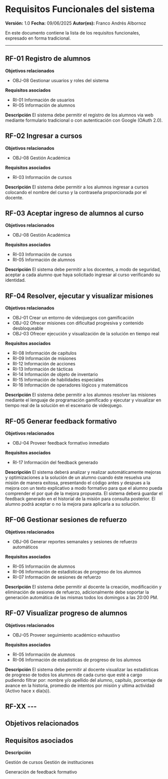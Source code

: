 # Requisitos Funcionales del sistema

**Versión:** 1.0
**Fecha:** 09/06/2025
**Autor(es):** Franco Andrés Albornoz

En este documento contiene la lista de los requisitos funcionales, expresado en forma tradicional.

---

## RF-01 Registro de alumnos
**Objetivos relacionados**
- OBJ-08 Gestionar usuarios y roles del sistema

**Requisitos asociados**
- RI-01 Información de usuarios
- RI-05 Información de alumnos

**Descripción**
El sistema debe permitir el registro de los alumnos via web mediante formulario tradicional o con autenticación con Google (OAuth 2.0).

## RF-02 Ingresar a cursos
**Objetivos relacionados**
- OBJ-08 Gestión Académica

**Requisitos asociados**
- RI-03 Información de cursos 

**Descripción**
El sistema debe permitir a los alumnos ingresar a cursos colocando el nombre del curso y la contraseña proporcionada por el docente.

## RF-03 Aceptar ingreso de alumnos al curso
**Objetivos relacionados**
- OBJ-08 Gestión Académica

**Requisitos asociados**
- RI-03 Información de cursos
- RI-05 Información de alumnos 

**Descripción**
El sistema debe permitir a los docentes, a modo de seguridad, aceptar a cada alumno que haya solicitado ingresar al curso verificando su identidad.

## RF-04 Resolver, ejecutar y visualizar misiones
**Objetivos relacionados**
- OBJ-01 Crear un entorno de videojuegos con gamificación
- OBJ-02 Ofrecer misiones con dificultad progresiva y contenido desbloqueable
- OBJ-03 Ofrecer ejecución y visualización de la solución en tiempo real

**Requisitos asociados**
- RI-08 Información de capítulos
- RI-09 Información de misiones
- RI-12 Información de acciones
- RI-13 Información de tácticas
- RI-14 Información de objeto de inventario
- RI-15 Información de habilidades especiales
- RI-16 Información de operadores lógicos y matemáticos

**Descripción**
El sistema debe permitir a los alumnos resolver las misiones mediante el lenguaje de programación gamificado y ejecutar y visualizar en tiempo real de la solución en el escenario de videojuego.

## RF-05 Generar feedback formativo
**Objetivos relacionados**
- OBJ-04 Proveer feedback formativo inmediato

**Requisitos asociados**
- RI-17 Información del feedback generado

**Descripción**
El sistema deberá analizar y realizar automáticamente mejoras y optimizaciones a la solución de un alumno cuando éste resuelva una misión de manera exitosa, presentando el código antes y despues a la mejora con un texto explicativo a modo formativo para que el alumno pueda comprender el por qué de la mejora propuesta. El sistema deberá guardar el feedback generado en el historial de la misión para consulta posterior. El alumno podrá aceptar o no la mejora para aplicarla a su solución.

## RF-06 Gestionar sesiones de refuerzo
**Objetivos relacionados**
- OBJ-06 Generar reportes semanales y sesiones de refuerzo automáticos

**Requisitos asociados**
- RI-05 Información de alumnos
- RI-06 Información de estadísticas de progreso de los alumnos
- RI-07 Información de sesiones de refuerzo

**Descripción**
El sistema debe permitir al docente la creación, modificación y eliminación de sesiones de refuerzo, adicionalmente debe soportar la generación automática de las mismas todos los domingos a las 20:00 PM.

## RF-07 Visualizar progreso de alumnos
**Objetivos relacionados**
- OBJ-05 Proveer seguimiento académico exhaustivo

**Requisitos asociados**
- RI-05 Información de alumnos
- RI-06 Información de estadísticas de progreso de los alumnos

**Descripción**
El sistema debe permitir al docente visualizar las estadísticas de progreso de todos los alumnos de cada curso que esté a cargo pudiendo filtrar por: nombre y/o apellido del alumno, capítulo, porcentaje de avance en la historia, promedio de intentos por misión y ultima actividad (Activo hace x día(s)).


## RF-XX ---
**Objetivos relacionados**
- 

**Requisitos asociados**
- 

**Descripción**


Gestión de cursos
Gestión de instituciones

Generación de feedback formativo
